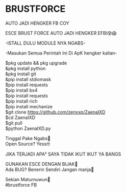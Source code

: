 # BRUSTFORCE
AUTO JADI HENGKER FB COY

ESCE BRUST FORCE AUTO JADI HENGKER EFBI😰😱

-ISTALL DULU MODULE NYA NGABS-

-Masukan Semua Perintah Ini Di ApK hengker kalian-

$pkg update && pkg upgrade               
&pkg install python                      
&pkg install git                         
&pip install stdiomask                   
$pip install requests                    
$pip install bs4                         
$pip install requests                    
$pip install rich                        
$pip install mechanize                   
$git clone https://github.com/zenxxp/ZaenalXD       
$cd ZaenalXD                                 
$git pull                               
$python ZaenalXD.py                     


Tinggal Pake Ngabs🥵                     
Open Source? Yess🤓

JIKA TERJADI APA² SAYA TIDAK IKUT IKUT YA BANGS

GUNAKAN ESCE DENGAN BIJAK🤲              
Ada BUG? Benerin Sendiri Jangan manja🗿  

Sekian Maturnuwun🙏                                     
#brustforce FB
